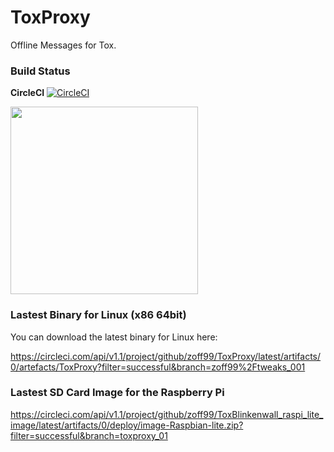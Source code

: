 # ToxProxy

Offline Messages for Tox.

### Build Status

**CircleCI** [![CircleCI](https://circleci.com/gh/zoff99/ToxProxy/tree/zoff99%2Ftweaks_001.svg?style=svg)](https://circleci.com/gh/zoff99/ToxProxy/tree/zoff99%2Ftweaks_001)<br>

<img height="300" src="https://raw.githubusercontent.com/zoff99/ToxProxy/zoff99/tweaks_001/pix/toxproxy_001_medium.jpg"></img><br>

### Lastest Binary for Linux (x86 64bit)

You can download the latest binary for Linux here:

https://circleci.com/api/v1.1/project/github/zoff99/ToxProxy/latest/artifacts/0/artefacts/ToxProxy?filter=successful&branch=zoff99%2Ftweaks_001

### Lastest SD Card Image for the Raspberry Pi

https://circleci.com/api/v1.1/project/github/zoff99/ToxBlinkenwall_raspi_lite_image/latest/artifacts/0/deploy/image-Raspbian-lite.zip?filter=successful&branch=toxproxy_01
